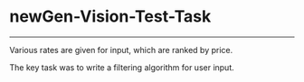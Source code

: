 # newGen-Vision-Test-Task
_______

Various rates are given for input, which are ranked by price.

The key task was to write a filtering algorithm for user input.
